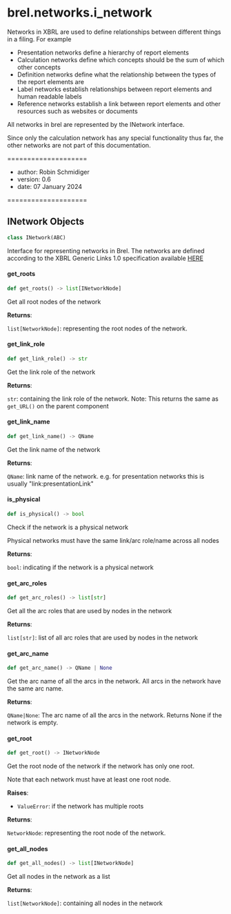 <a id="brel.networks.i_network"></a>

# brel.networks.i\_network

Networks in XBRL are used to define relationships between different things in a filing.
For example

- Presentation networks define a hierarchy of report elements
- Calculation networks define which concepts should be the sum of which other concepts
- Definition networks define what the relationship between the types of the report elements are
- Label networks establish relationships between report elements and human readable labels
- Reference networks establish a link between report elements and other resources such as websites or documents

All networks in brel are represented by the INetwork interface.

Since only the calculation network has any special functionality thus far, the other networks are not part of this documentation.

====================

- author: Robin Schmidiger
- version: 0.6
- date: 07 January 2024

====================

<a id="brel.networks.i_network.INetwork"></a>

## INetwork Objects

```python
class INetwork(ABC)
```

Interface for representing networks in Brel.
The networks are defined according to the XBRL Generic Links 1.0 specification
available [HERE](https://www.xbrl.org/specification/gnl/rec-2009-06-22/gnl-rec-2009-06-22.html)

<a id="brel.networks.i_network.INetwork.get_roots"></a>

#### get\_roots

```python
def get_roots() -> list[INetworkNode]
```

Get all root nodes of the network

**Returns**:

`list[NetworkNode]`: representing the root nodes of the network.

<a id="brel.networks.i_network.INetwork.get_link_role"></a>

#### get\_link\_role

```python
def get_link_role() -> str
```

Get the link role of the network

**Returns**:

`str`: containing the link role of the network.
Note: This returns the same as `get_URL()` on the parent component

<a id="brel.networks.i_network.INetwork.get_link_name"></a>

#### get\_link\_name

```python
def get_link_name() -> QName
```

Get the link name of the network

**Returns**:

`QName`: link name of the network. e.g. for presentation networks this is usually "link:presentationLink"

<a id="brel.networks.i_network.INetwork.is_physical"></a>

#### is\_physical

```python
def is_physical() -> bool
```

Check if the network is a physical network

Physical networks must have the same link/arc role/name across all nodes

**Returns**:

`bool`: indicating if the network is a physical network

<a id="brel.networks.i_network.INetwork.get_arc_roles"></a>

#### get\_arc\_roles

```python
def get_arc_roles() -> list[str]
```

Get all the arc roles that are used by nodes in the network

**Returns**:

`list[str]`: list of all arc roles that are used by nodes in the network

<a id="brel.networks.i_network.INetwork.get_arc_name"></a>

#### get\_arc\_name

```python
def get_arc_name() -> QName | None
```

Get the arc name of all the arcs in the network. All arcs in the network have the same arc name.

**Returns**:

`QName|None`: The arc name of all the arcs in the network. Returns None if the network is empty.

<a id="brel.networks.i_network.INetwork.get_root"></a>

#### get\_root

```python
def get_root() -> INetworkNode
```

Get the root node of the network if the network has only one root.

Note that each network must have at least one root node.

**Raises**:

- `ValueError`: if the network has multiple roots

**Returns**:

`NetworkNode`: representing the root node of the network.

<a id="brel.networks.i_network.INetwork.get_all_nodes"></a>

#### get\_all\_nodes

```python
def get_all_nodes() -> list[INetworkNode]
```

Get all nodes in the network as a list

**Returns**:

`list[NetworkNode]`: containing all nodes in the network

